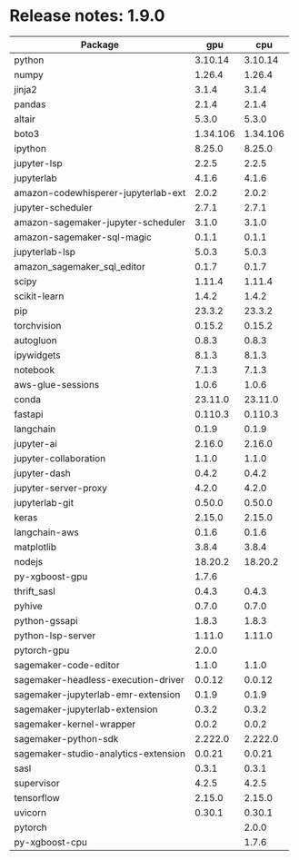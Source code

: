 # Release notes: 1.9.0

Package | gpu| cpu
---|---|---
python|3.10.14|3.10.14
numpy|1.26.4|1.26.4
jinja2|3.1.4|3.1.4
pandas|2.1.4|2.1.4
altair|5.3.0|5.3.0
boto3|1.34.106|1.34.106
ipython|8.25.0|8.25.0
jupyter-lsp|2.2.5|2.2.5
jupyterlab|4.1.6|4.1.6
amazon-codewhisperer-jupyterlab-ext|2.0.2|2.0.2
jupyter-scheduler|2.7.1|2.7.1
amazon-sagemaker-jupyter-scheduler|3.1.0|3.1.0
amazon-sagemaker-sql-magic|0.1.1|0.1.1
jupyterlab-lsp|5.0.3|5.0.3
amazon_sagemaker_sql_editor|0.1.7|0.1.7
scipy|1.11.4|1.11.4
scikit-learn|1.4.2|1.4.2
pip|23.3.2|23.3.2
torchvision|0.15.2|0.15.2
autogluon|0.8.3|0.8.3
ipywidgets|8.1.3|8.1.3
notebook|7.1.3|7.1.3
aws-glue-sessions|1.0.6|1.0.6
conda|23.11.0|23.11.0
fastapi|0.110.3|0.110.3
langchain|0.1.9|0.1.9
jupyter-ai|2.16.0|2.16.0
jupyter-collaboration|1.1.0|1.1.0
jupyter-dash|0.4.2|0.4.2
jupyter-server-proxy|4.2.0|4.2.0
jupyterlab-git|0.50.0|0.50.0
keras|2.15.0|2.15.0
langchain-aws|0.1.6|0.1.6
matplotlib|3.8.4|3.8.4
nodejs|18.20.2|18.20.2
py-xgboost-gpu|1.7.6| 
thrift_sasl|0.4.3|0.4.3
pyhive|0.7.0|0.7.0
python-gssapi|1.8.3|1.8.3
python-lsp-server|1.11.0|1.11.0
pytorch-gpu|2.0.0| 
sagemaker-code-editor|1.1.0|1.1.0
sagemaker-headless-execution-driver|0.0.12|0.0.12
sagemaker-jupyterlab-emr-extension|0.1.9|0.1.9
sagemaker-jupyterlab-extension|0.3.2|0.3.2
sagemaker-kernel-wrapper|0.0.2|0.0.2
sagemaker-python-sdk|2.222.0|2.222.0
sagemaker-studio-analytics-extension|0.0.21|0.0.21
sasl|0.3.1|0.3.1
supervisor|4.2.5|4.2.5
tensorflow|2.15.0|2.15.0
uvicorn|0.30.1|0.30.1
pytorch| |2.0.0
py-xgboost-cpu| |1.7.6
